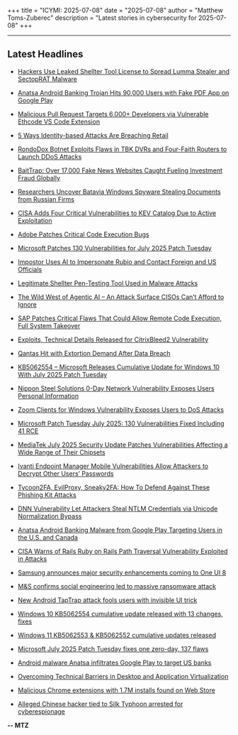 +++
title = "ICYMI: 2025-07-08"
date = "2025-07-08"
author = "Matthew Toms-Zuberec"
description = "Latest stories in cybersecurity for 2025-07-08"
+++

---------------------------------------------------------------------------
## Latest Headlines
- [Hackers Use Leaked Shellter Tool License to Spread Lumma Stealer and SectopRAT Malware](https://thehackernews.com/2025/07/hackers-use-leaked-shellter-tool.html)

- [Anatsa Android Banking Trojan Hits 90,000 Users with Fake PDF App on Google Play](https://thehackernews.com/2025/07/anatsa-android-banking-trojan-hits.html)

- [Malicious Pull Request Targets 6,000+ Developers via Vulnerable Ethcode VS Code Extension](https://thehackernews.com/2025/07/malicious-pull-request-infects-6000.html)

- [5 Ways Identity-based Attacks Are Breaching Retail](https://thehackernews.com/2025/07/5-ways-identity-based-attacks-are.html)

- [RondoDox Botnet Exploits Flaws in TBK DVRs and Four-Faith Routers to Launch DDoS Attacks](https://thehackernews.com/2025/07/rondodox-botnet-exploits-flaws-in-tbk.html)

- [BaitTrap: Over 17,000 Fake News Websites Caught Fueling Investment Fraud Globally](https://thehackernews.com/2025/07/baittrap-over-17000-fake-news-websites.html)

- [Researchers Uncover Batavia Windows Spyware Stealing Documents from Russian Firms](https://thehackernews.com/2025/07/researchers-uncover-batavia-windows.html)

- [CISA Adds Four Critical Vulnerabilities to KEV Catalog Due to Active Exploitation](https://thehackernews.com/2025/07/cisa-adds-four-critical-vulnerabilities.html)

- [Adobe Patches Critical Code Execution Bugs](https://www.securityweek.com/adobe-patches-critical-code-execution-bugs/)

- [Microsoft Patches 130 Vulnerabilities for July 2025 Patch Tuesday](https://www.securityweek.com/microsoft-patches-130-vulnerabilities-for-july-2025-patch-tuesday/)

- [Impostor Uses AI to Impersonate Rubio and Contact Foreign and US Officials](https://www.securityweek.com/impostor-uses-ai-to-impersonate-rubio-and-contact-foreign-and-us-officials/)

- [Legitimate Shellter Pen-Testing Tool Used in Malware Attacks](https://www.securityweek.com/legit-shellter-pen-testing-tool-used-in-malware-attacks/)

- [The Wild West of Agentic AI – An Attack Surface CISOs Can’t Afford to Ignore](https://www.securityweek.com/the-wild-wild-west-of-agentic-ai-an-attack-surface-cisos-cant-afford-to-ignore/)

- [SAP Patches Critical Flaws That Could Allow Remote Code Execution, Full System Takeover](https://www.securityweek.com/sap-patches-critical-flaws-that-could-allow-remote-code-execution-full-system-takeover/)

- [Exploits, Technical Details Released for CitrixBleed2 Vulnerability](https://www.securityweek.com/exploits-technical-details-released-for-citrixbleed2-vulnerability/)

- [Qantas Hit with Extortion Demand After Data Breach](https://www.securityweek.com/qantas-hit-with-extortion-demand-after-data-breach/)

- [KB5062554 – Microsoft Releases Cumulative Update for Windows 10 With July 2025 Patch Tuesday](https://cybersecuritynews.com/kb5062554-microsoft-releases-cumulative-update-for-windows-10-with-july-2025-patch-tuesday/)

- [Nippon Steel Solutions 0-Day Network Vulnerability Exposes Users Personal Information](https://cybersecuritynews.com/nippon-steel-solutions-0-day-network-vulnerability/)

- [Zoom Clients for Windows Vulnerability Exposes Users to DoS Attacks](https://cybersecuritynews.com/zoom-clients-for-windows-vulnerability/)

- [Microsoft Patch Tuesday July 2025: 130 Vulnerabilities Fixed Including 41 RCE](https://cybersecuritynews.com/microsoft-patch-tuesday-july-2025/)

- [MediaTek July 2025 Security Update Patches Vulnerabilities Affecting a Wide Range of Their Chipsets](https://cybersecuritynews.com/mediatek-july-2025-security-update/)

- [Ivanti Endpoint Manager Mobile Vulnerabilities Allow Attackers to Decrypt Other Users’ Passwords](https://cybersecuritynews.com/ivanti-endpoint-manager-mobile-vulnerabilities-2/)

- [Tycoon2FA, EvilProxy, Sneaky2FA: How To Defend Against These Phishing Kit Attacks](https://cybersecuritynews.com/defend-against-phishing-kit-attacks/)

- [DNN Vulnerability Let Attackers Steal NTLM Credentials via Unicode Normalization Bypass](https://cybersecuritynews.com/dnn-vulnerability-let-attackers-steal-ntlm-credentials/)

- [Anatsa Android Banking Malware from Google Play Targeting Users in the U.S. and Canada](https://cybersecuritynews.com/anatsa-android-banking-malware-from-google-play/)

- [CISA Warns of Rails Ruby on Rails Path Traversal Vulnerability Exploited in Attacks](https://cybersecuritynews.com/rails-ruby-on-rails-path-traversal-vulnerability/)

- [Samsung announces major security enhancements coming to One UI 8](https://www.bleepingcomputer.com/news/security/samsung-announces-major-security-enhancements-coming-to-one-ui-8/)

- [M&S confirms social engineering led to massive ransomware attack](https://www.bleepingcomputer.com/news/security/mands-confirms-social-engineering-led-to-massive-ransomware-attack/)

- [New Android TapTrap attack fools users with invisible UI trick](https://www.bleepingcomputer.com/news/security/new-android-taptrap-attack-fools-users-with-invisible-ui-trick/)

- [Windows 10 KB5062554 cumulative update released with 13 changes, fixes](https://www.bleepingcomputer.com/news/microsoft/windows-10-kb5062554-cumulative-update-released-with-13-changes-fixes/)

- [Windows 11 KB5062553 & KB5062552  cumulative updates released](https://www.bleepingcomputer.com/news/microsoft/windows-11-kb5062553-and-kb5062552-cumulative-updates-released/)

- [Microsoft July 2025 Patch Tuesday fixes one zero-day, 137 flaws](https://www.bleepingcomputer.com/news/microsoft/microsoft-july-2025-patch-tuesday-fixes-one-zero-day-137-flaws/)

- [Android malware Anatsa infiltrates Google Play to target US banks](https://www.bleepingcomputer.com/news/security/android-malware-anatsa-infiltrates-google-play-to-target-us-banks/)

- [Overcoming Technical Barriers in Desktop and Application Virtualization](https://www.bleepingcomputer.com/news/security/overcoming-technical-barriers-in-desktop-and-application-virtualization/)

- [Malicious Chrome extensions with 1.7M installs found on Web Store](https://www.bleepingcomputer.com/news/security/malicious-chrome-extensions-with-17m-installs-found-on-web-store/)

- [Alleged Chinese hacker tied to Silk Typhoon arrested for cyberespionage](https://www.bleepingcomputer.com/news/security/alleged-chinese-hacker-tied-to-silk-typhoon-arrested-for-cyberespionage/)

**-- MTZ**